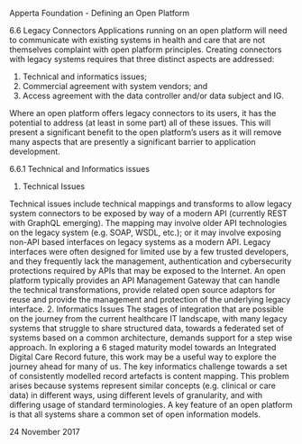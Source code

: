 Apperta Foundation - Defining an Open Platform

6.6 Legacy Connectors
Applications running on an open platform
will need to communicate with existing
systems in health and care that are not
themselves complaint with open platform
principles.
Creating connectors with legacy systems
requires that three distinct aspects are
addressed:

1. Technical and informatics issues;
1. Commercial agreement with system
vendors; and
1. Access agreement with the data
controller and/or data subject and IG.

Where an open platform offers legacy
connectors to its users, it has the potential
to address (at least in some part) all
of these issues. This will present a
significant benefit to the open platform’s
users as it will remove many aspects
that are presently a significant barrier to
application development.

6.6.1 Technical and Informatics issues

1. Technical Issues

Technical issues include technical
mappings and transforms to allow legacy
system connectors to be exposed by way
of a modern API (currently REST with
GraphQL emerging). The mapping may
involve older API technologies on the
legacy system (e.g. SOAP, WSDL, etc.); or
it may involve exposing non-API based
interfaces on legacy systems as a modern API.
Legacy interfaces were often designed for
limited use by a few trusted developers,
and they frequently lack the management,
authentication and cybersecurity
protections required by APIs that may be
exposed to the Internet. An open platform
typically provides an API Management
Gateway that can handle the technical
transformations, provide related open
source adaptors for reuse and provide
the management and protection of the
underlying legacy interface.
2. Informatics Issues
The stages of integration that are possible
on the journey from the current healthcare
IT landscape, with many legacy systems
that struggle to share structured data,
towards a federated set of systems based
on a common architecture, demands
support for a step wise approach. In
exploring a 6 staged maturity model
towards an Integrated Digital Care Record
future, this work may be a useful way to
explore the journey ahead for many of us.
The key informatics challenge towards
a set of consistently modelled record
artefacts is content mapping. This
problem arises because systems represent
similar concepts (e.g. clinical or care data)
in different ways, using different levels
of granularity, and with differing usage of
standard terminologies.
A key feature of an open platform is that
all systems share a common set of open
information models.

24
November 2017


